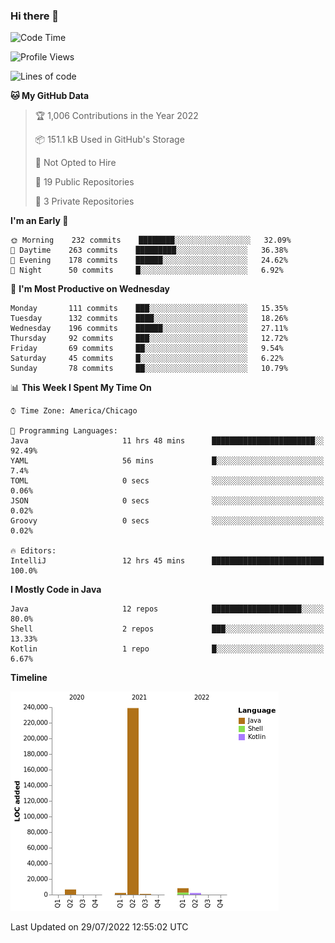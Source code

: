 ### Hi there 👋


<!--START_SECTION:waka-->
![Code Time](http://img.shields.io/badge/Code%20Time-2%2C426%20hrs%2040%20mins-blue)

![Profile Views](http://img.shields.io/badge/Profile%20Views-12-blue)

![Lines of code](https://img.shields.io/badge/From%20Hello%20World%20I%27ve%20Written-259%20Thousand%20lines%20of%20code-blue)

**🐱 My GitHub Data** 

> 🏆 1,006 Contributions in the Year 2022
 > 
> 📦 151.1 kB Used in GitHub's Storage 
 > 
> 🚫 Not Opted to Hire
 > 
> 📜 19 Public Repositories 
 > 
> 🔑 3 Private Repositories  
 > 
**I'm an Early 🐤** 

```text
🌞 Morning    232 commits    ████████░░░░░░░░░░░░░░░░░   32.09% 
🌆 Daytime    263 commits    █████████░░░░░░░░░░░░░░░░   36.38% 
🌃 Evening    178 commits    ██████░░░░░░░░░░░░░░░░░░░   24.62% 
🌙 Night      50 commits     █░░░░░░░░░░░░░░░░░░░░░░░░   6.92%

```
📅 **I'm Most Productive on Wednesday** 

```text
Monday       111 commits    ███░░░░░░░░░░░░░░░░░░░░░░   15.35% 
Tuesday      132 commits    ████░░░░░░░░░░░░░░░░░░░░░   18.26% 
Wednesday    196 commits    ██████░░░░░░░░░░░░░░░░░░░   27.11% 
Thursday     92 commits     ███░░░░░░░░░░░░░░░░░░░░░░   12.72% 
Friday       69 commits     ██░░░░░░░░░░░░░░░░░░░░░░░   9.54% 
Saturday     45 commits     █░░░░░░░░░░░░░░░░░░░░░░░░   6.22% 
Sunday       78 commits     ██░░░░░░░░░░░░░░░░░░░░░░░   10.79%

```


📊 **This Week I Spent My Time On** 

```text
⌚︎ Time Zone: America/Chicago

💬 Programming Languages: 
Java                     11 hrs 48 mins      ███████████████████████░░   92.49% 
YAML                     56 mins             █░░░░░░░░░░░░░░░░░░░░░░░░   7.4% 
TOML                     0 secs              ░░░░░░░░░░░░░░░░░░░░░░░░░   0.06% 
JSON                     0 secs              ░░░░░░░░░░░░░░░░░░░░░░░░░   0.02% 
Groovy                   0 secs              ░░░░░░░░░░░░░░░░░░░░░░░░░   0.02%

🔥 Editors: 
IntelliJ                 12 hrs 45 mins      █████████████████████████   100.0%

```

**I Mostly Code in Java** 

```text
Java                     12 repos            ████████████████████░░░░░   80.0% 
Shell                    2 repos             ███░░░░░░░░░░░░░░░░░░░░░░   13.33% 
Kotlin                   1 repo              █░░░░░░░░░░░░░░░░░░░░░░░░   6.67%

```


**Timeline**

![Chart not found](https://raw.githubusercontent.com/powercasgamer/powercasgamer/master/charts/bar_graph.png) 


 Last Updated on 29/07/2022 12:55:02 UTC
<!--END_SECTION:waka-->
